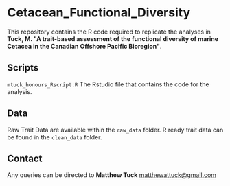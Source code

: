 # Cetacean_Functional_Diversity

This repository contains the R code required to replicate the analyses in **Tuck, M. "A trait-based assessment of the functional diversity of marine Cetacea in the Canadian Offshore Pacific Bioregion"**.

## Scripts
`mtuck_honours_Rscript.R` The Rstudio file that contains the code for the analysis.

## Data
Raw Trait Data are available within the `raw_data` folder. R ready trait data can be found in the `clean_data` folder.


## Contact
Any queries can be directed to **Matthew Tuck** matthewattuck@gmail.com
